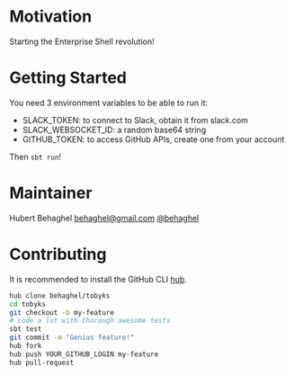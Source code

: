 Motivation
==========

Starting the Enterprise Shell revolution!

Getting Started
===============

You need 3 environment variables to be able to run it:
- SLACK_TOKEN: to connect to Slack, obtain it from slack.com
- SLACK_WEBSOCKET_ID: a random base64 string
- GITHUB_TOKEN: to access GitHub APIs, create one from your account

Then `sbt run`!

Maintainer
==========
Hubert Behaghel <behaghel@gmail.com> [@behaghel](http://twitter.com/behaghel)

Contributing
============

It is recommended to install the GitHub CLI [hub](https://hub.github.com/).

```bash
hub clone behaghel/tobyks
cd tobyks
git checkout -b my-feature
# code a lot with thorough awesome tests
sbt test
git commit -m "Genius feature!"
hub fork
hub push YOUR_GITHUB_LOGIN my-feature
hub pull-request
```
